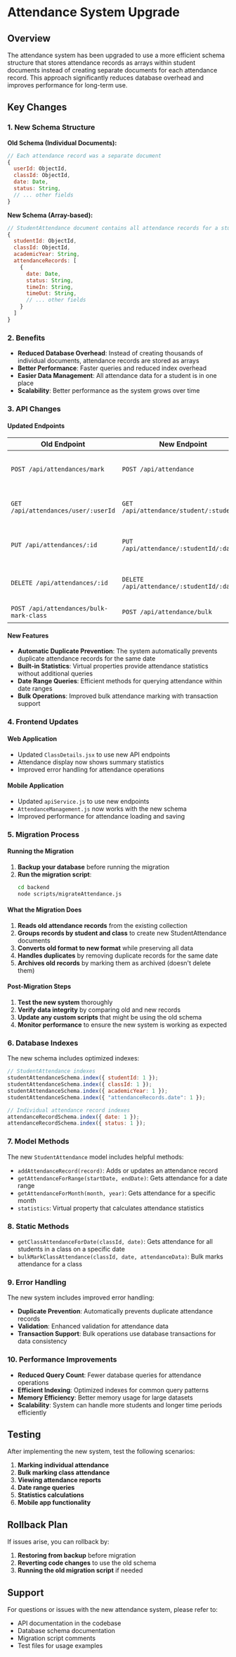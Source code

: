 # Attendance System Upgrade

## Overview

The attendance system has been upgraded to use a more efficient schema structure that stores attendance records as arrays within student documents instead of creating separate documents for each attendance record. This approach significantly reduces database overhead and improves performance for long-term use.

## Key Changes

### 1. New Schema Structure

**Old Schema (Individual Documents):**

```javascript
// Each attendance record was a separate document
{
  userId: ObjectId,
  classId: ObjectId,
  date: Date,
  status: String,
  // ... other fields
}
```

**New Schema (Array-based):**

```javascript
// StudentAttendance document contains all attendance records for a student
{
  studentId: ObjectId,
  classId: ObjectId,
  academicYear: String,
  attendanceRecords: [
    {
      date: Date,
      status: String,
      timeIn: String,
      timeOut: String,
      // ... other fields
    }
  ]
}
```

### 2. Benefits

- **Reduced Database Overhead**: Instead of creating thousands of individual documents, attendance records are stored as arrays
- **Better Performance**: Faster queries and reduced index overhead
- **Easier Data Management**: All attendance data for a student is in one place
- **Scalability**: Better performance as the system grows over time

### 3. API Changes

#### Updated Endpoints

| Old Endpoint                            | New Endpoint                              | Changes                           |
| --------------------------------------- | ----------------------------------------- | --------------------------------- |
| `POST /api/attendances/mark`            | `POST /api/attendance`                    | Updated to work with new schema   |
| `GET /api/attendances/user/:userId`     | `GET /api/attendance/student/:studentId`  | Changed from userId to studentId  |
| `PUT /api/attendances/:id`              | `PUT /api/attendance/:studentId/:date`    | Updated to use studentId and date |
| `DELETE /api/attendances/:id`           | `DELETE /api/attendance/:studentId/:date` | Updated to use studentId and date |
| `POST /api/attendances/bulk-mark-class` | `POST /api/attendance/bulk`               | Simplified endpoint               |

#### New Features

- **Automatic Duplicate Prevention**: The system automatically prevents duplicate attendance records for the same date
- **Built-in Statistics**: Virtual properties provide attendance statistics without additional queries
- **Date Range Queries**: Efficient methods for querying attendance within date ranges
- **Bulk Operations**: Improved bulk attendance marking with transaction support

### 4. Frontend Updates

#### Web Application

- Updated `ClassDetails.jsx` to use new API endpoints
- Attendance display now shows summary statistics
- Improved error handling for attendance operations

#### Mobile Application

- Updated `apiService.js` to use new endpoints
- `AttendanceManagement.js` now works with the new schema
- Improved performance for attendance loading and saving

### 5. Migration Process

#### Running the Migration

1. **Backup your database** before running the migration
2. **Run the migration script**:
   ```bash
   cd backend
   node scripts/migrateAttendance.js
   ```

#### What the Migration Does

1. **Reads old attendance records** from the existing collection
2. **Groups records by student and class** to create new StudentAttendance documents
3. **Converts old format to new format** while preserving all data
4. **Handles duplicates** by removing duplicate records for the same date
5. **Archives old records** by marking them as archived (doesn't delete them)

#### Post-Migration Steps

1. **Test the new system** thoroughly
2. **Verify data integrity** by comparing old and new records
3. **Update any custom scripts** that might be using the old schema
4. **Monitor performance** to ensure the new system is working as expected

### 6. Database Indexes

The new schema includes optimized indexes:

```javascript
// StudentAttendance indexes
studentAttendanceSchema.index({ studentId: 1 });
studentAttendanceSchema.index({ classId: 1 });
studentAttendanceSchema.index({ academicYear: 1 });
studentAttendanceSchema.index({ "attendanceRecords.date": 1 });

// Individual attendance record indexes
attendanceRecordSchema.index({ date: 1 });
attendanceRecordSchema.index({ status: 1 });
```

### 7. Model Methods

The new `StudentAttendance` model includes helpful methods:

- `addAttendanceRecord(record)`: Adds or updates an attendance record
- `getAttendanceForRange(startDate, endDate)`: Gets attendance for a date range
- `getAttendanceForMonth(month, year)`: Gets attendance for a specific month
- `statistics`: Virtual property that calculates attendance statistics

### 8. Static Methods

- `getClassAttendanceForDate(classId, date)`: Gets attendance for all students in a class on a specific date
- `bulkMarkClassAttendance(classId, date, attendanceData)`: Bulk marks attendance for a class

### 9. Error Handling

The new system includes improved error handling:

- **Duplicate Prevention**: Automatically prevents duplicate attendance records
- **Validation**: Enhanced validation for attendance data
- **Transaction Support**: Bulk operations use database transactions for data consistency

### 10. Performance Improvements

- **Reduced Query Count**: Fewer database queries for attendance operations
- **Efficient Indexing**: Optimized indexes for common query patterns
- **Memory Efficiency**: Better memory usage for large datasets
- **Scalability**: System can handle more students and longer time periods efficiently

## Testing

After implementing the new system, test the following scenarios:

1. **Marking individual attendance**
2. **Bulk marking class attendance**
3. **Viewing attendance reports**
4. **Date range queries**
5. **Statistics calculations**
6. **Mobile app functionality**

## Rollback Plan

If issues arise, you can rollback by:

1. **Restoring from backup** before migration
2. **Reverting code changes** to use the old schema
3. **Running the old migration script** if needed

## Support

For questions or issues with the new attendance system, please refer to:

- API documentation in the codebase
- Database schema documentation
- Migration script comments
- Test files for usage examples
